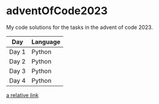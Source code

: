 # adventOfCode2023

My code solutions for the tasks in the advent of code 2023.

| Day           | Language      |
| ------------- | ------------- |
| Day 1         | Python        |
| Day 2         | Python        |
| Day 3         | Python        |
| Day 4         | Python        |

[a relative link](adventOfCode2023/day1/task1.py)